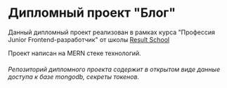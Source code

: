 # Дипломный проект "Блог"

Данный дипломный проект реализован в рамках курса "Профессия Junior Frontend-разработчик" от школы [Result School](https://result.school/)

Проект написан на MERN стеке технологий.

###### Репозиторий дипломного проекта содержит в открытом виде данные доступа к базе mongodb, секреты токенов.
